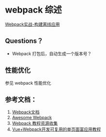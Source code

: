 # webpack 综述


[Webpack实战-构建离线应用](https://segmentfault.com/a/1190000012556968)

## Questions？
- Webpack 打包后，自动生成一个版本号？


## 性能优化
参见 webpack 性能优化


## 参考文档：
1. [Webpack文档](https://doc.webpack-china.org/)
2. [Awesome Webpack](https://github.com/webpack-contrib/awesome-webpack)
3. [Webpack 教程资源收集](https://segmentfault.com/a/1190000005995267)
4. [Vue+Webpack开发可复用的单页面富应用教程](https://zhuanlan.zhihu.com/p/21702056)

